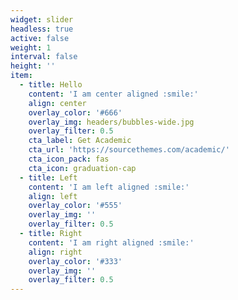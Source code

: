 ```yaml
---
widget: slider
headless: true
active: false
weight: 1
interval: false
height: ''
item:
  - title: Hello
    content: 'I am center aligned :smile:'
    align: center
    overlay_color: '#666'
    overlay_img: headers/bubbles-wide.jpg
    overlay_filter: 0.5
    cta_label: Get Academic
    cta_url: 'https://sourcethemes.com/academic/'
    cta_icon_pack: fas
    cta_icon: graduation-cap
  - title: Left
    content: 'I am left aligned :smile:'
    align: left
    overlay_color: '#555'
    overlay_img: ''
    overlay_filter: 0.5
  - title: Right
    content: 'I am right aligned :smile:'
    align: right
    overlay_color: '#333'
    overlay_img: ''
    overlay_filter: 0.5
---
```

